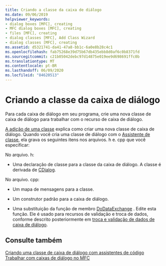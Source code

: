 ```yaml
---
title: Criando a classe da caixa de diálogo
ms.date: 09/06/2019
helpviewer_keywords:
- dialog boxes [MFC], creating
- MFC dialog boxes [MFC], creating
- files [MFC], creating
- dialog classes [MFC], Add Class Wizard
- dialog classes [MFC], creating
ms.assetid: d5321741-da41-47a8-bb1c-6a0e8b28c4c1
ms.openlocfilehash: fab75268e39d75b67db435ebb8d0af6c0b8371fd
ms.sourcegitcommit: c21b05042debc97d14875e019ee9d698691ffc0b
ms.translationtype: MT
ms.contentlocale: pt-BR
ms.lasthandoff: 06/09/2020
ms.locfileid: "84620513"
---
```

# <a name="creating-your-dialog-class"></a>Criando a classe da caixa de diálogo

Para cada caixa de diálogo em seu programa, crie uma nova classe de caixa de diálogo para trabalhar com o recurso de caixa de diálogo.

[A adição de uma classe](../ide/adding-a-class-visual-cpp.md) explica como criar uma nova classe de caixa de diálogo. Quando você cria uma classe de diálogo com o [Assistente de classe](reference/mfc-class-wizard.md), ela grava os seguintes itens nos arquivos. h e. cpp que você especificar:

No arquivo. h:

- Uma declaração de classe para a classe da caixa de diálogo. A classe é derivada de [CDialog](reference/cdialog-class.md).

No arquivo. cpp:

- Um mapa de mensagens para a classe.

- Um construtor padrão para a caixa de diálogo.

- Uma substituição da função de membro [DoDataExchange](reference/cwnd-class.md#dodataexchange) . Edite esta função. Ele é usado para recursos de validação e troca de dados, conforme descrito posteriormente em [troca e validação de dados de caixa de diálogo](dialog-data-exchange-and-validation.md).

## <a name="see-also"></a>Consulte também

[Criando uma classe de caixa de diálogo com assistentes de código](creating-a-dialog-class-with-code-wizards.md)<br/>
[Trabalhar com caixas de diálogo no MFC](life-cycle-of-a-dialog-box.md)

